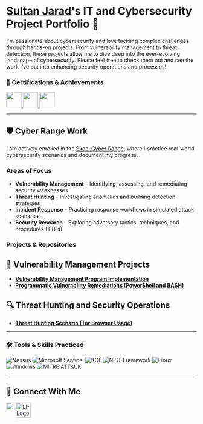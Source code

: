 # <a href="https://www.linkedin.com/in/sultan-jarad" target="_blank">Sultan Jarad</a>'s IT and Cybersecurity Project Portfolio 🔐

I'm passionate about cybersecurity and love tackling complex challenges through hands-on projects. From vulnerability management to threat detection, these projects allow me to dive deep into the ever-evolving landscape of cybersecurity. Please feel free to check them out and see the work I’ve put into enhancing security operations and processes!

### 📜 Certifications & Achievements

<div>
  <a href="https://www.credly.com/badges/459be270-df69-4058-85ba-1119f30c1137/public_url">
    <img src="https://images.credly.com/images/3746480e-1d97-41f8-b27a-0b798d235306/CompTIA_Network_2B.png" width="40" />
  </a>
  <a href="https://www.credly.com/badges/c5374856-9989-431e-8497-4dd3a18b2eb5/public_url">
    <img src="https://images.credly.com/images/80d8a06a-c384-42bf-ad36-db81bce5adce/blob" width="40" />
  </a>
  <a href="#">
    <img src="https://github.com/user-attachments/assets/b0e1c67b-6e28-44cb-bf8f-568b0ee90643" width="40" />
  </a>
</div>

---

## 🛡 Cyber Range Work

I am actively enrolled in the [Skool Cyber Range](https://www.skool.com/cyber-range), where I practice real-world cybersecurity scenarios and document my progress.  

### Areas of Focus  
- **Vulnerability Management** – Identifying, assessing, and remediating security weaknesses  
- **Threat Hunting** – Investigating anomalies and building detection strategies  
- **Incident Response** – Practicing response workflows in simulated attack scenarios  
- **Security Research** – Exploring adversary tactics, techniques, and procedures (TTPs)  

### Projects & Repositories


## 📝 Vulnerability Management Projects

- **[Vulnerability Management Program Implementation](https://github.com/sultancyber/vulnerability-management-program)**
- **[Programmatic Vulnerability Remediations (PowerShell and BASH)](https://github.com/sultancyber/programmatic-vulnerability-remediations)**

## 🔍 Threat Hunting and Security Operations

- **[Threat Hunting Scenario (Tor Browser Usage)](https://github.com/sultancyber/threat-hunting-scenario-tor)**

<hr/>

### 🛠️ Tools & Skills Practiced

<div>
  <img src="https://img.shields.io/badge/Nessus-FF0000?style=for-the-badge&logo=tenable&logoColor=white" alt="Nessus" />
  <img src="https://img.shields.io/badge/Microsoft%20Sentinel-0078D6?style=for-the-badge&logo=microsoft&logoColor=white" alt="Microsoft Sentinel" />
  <img src="https://img.shields.io/badge/KQL-0096D6?style=for-the-badge&logo=microsoftazure&logoColor=white" alt="KQL" />
  <img src="https://img.shields.io/badge/NIST%20Framework-FF6600?style=for-the-badge" alt="NIST Framework" />
  <img src="https://img.shields.io/badge/Linux-FCC624?style=for-the-badge&logo=linux&logoColor=black" alt="Linux" />
  <img src="https://img.shields.io/badge/Windows-0078D6?style=for-the-badge&logo=windows&logoColor=white" alt="Windows" />
  <img src="https://img.shields.io/badge/MITRE%20ATT%26CK-FF0000?style=for-the-badge" alt="MITRE ATT&CK" />
</div>

---

## 🤳 Connect With Me

[<img align="left" alt="___________ | Instagram" width="22px" src="https://cdn.jsdelivr.net/npm/simple-icons@v3/icons/instagram.svg" />][instagram]


<!-- LinkedIn (just one PNG, since it's already colorized) -->
<a href="https://www.linkedin.com/in/sultan-jarad" target="_blank">

  <img height="40" alt="LI-Logo" src="https://github.com/user-attachments/assets/8388de04-a736-42a9-a27a-2284c0dcb944" />
  
</a>


[instagram]: https://www.instagram.com/sjarad12?igsh=MWZxeXEzZWhtdHNoOA%3D%3D&utm_source=qr


<!--
<img width="35" alt="image" src="https://github.com/user-attachments/assets/2f41c7cd-5ea8-4475-b451-a37161b6c3fb"> 
<img width="35" alt="image" src="https://github.com/user-attachments/assets/77649969-9910-4994-8b96-74a116cfb2a8">
-->
